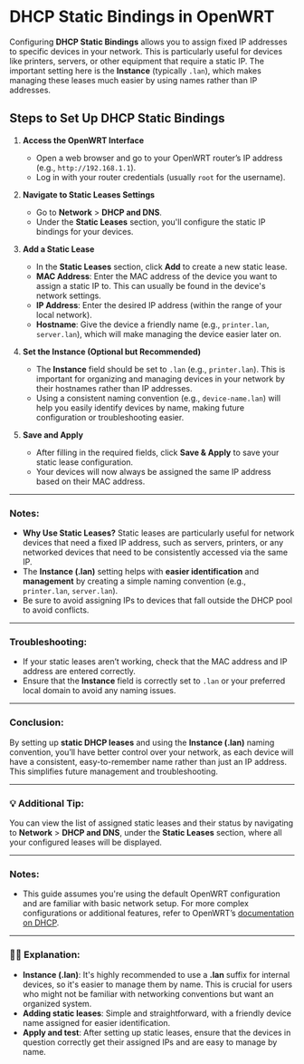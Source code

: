 # DHCP Static Bindings in OpenWRT

Configuring **DHCP Static Bindings** allows you to assign fixed IP addresses to specific devices in your network. This is particularly useful for devices like printers, servers, or other equipment that require a static IP. The important setting here is the **Instance** (typically `.lan`), which makes managing these leases much easier by using names rather than IP addresses.

## Steps to Set Up DHCP Static Bindings

1. **Access the OpenWRT Interface**
   - Open a web browser and go to your OpenWRT router’s IP address (e.g., `http://192.168.1.1`).
   - Log in with your router credentials (usually `root` for the username).

2. **Navigate to Static Leases Settings**
   - Go to **Network** > **DHCP and DNS**.
   - Under the **Static Leases** section, you'll configure the static IP bindings for your devices.

3. **Add a Static Lease**
   - In the **Static Leases** section, click **Add** to create a new static lease.
   - **MAC Address**: Enter the MAC address of the device you want to assign a static IP to. This can usually be found in the device's network settings.
   - **IP Address**: Enter the desired IP address (within the range of your local network).
   - **Hostname**: Give the device a friendly name (e.g., `printer.lan`, `server.lan`), which will make managing the device easier later on.

4. **Set the Instance (Optional but Recommended)**
   - The **Instance** field should be set to `.lan` (e.g., `printer.lan`). This is important for organizing and managing devices in your network by their hostnames rather than IP addresses.
   - Using a consistent naming convention (e.g., `device-name.lan`) will help you easily identify devices by name, making future configuration or troubleshooting easier.

5. **Save and Apply**
   - After filling in the required fields, click **Save & Apply** to save your static lease configuration.
   - Your devices will now always be assigned the same IP address based on their MAC address.

---

### Notes:
- **Why Use Static Leases?** Static leases are particularly useful for network devices that need a fixed IP address, such as servers, printers, or any networked devices that need to be consistently accessed via the same IP.
- The **Instance (.lan)** setting helps with **easier identification** and **management** by creating a simple naming convention (e.g., `printer.lan`, `server.lan`).
- Be sure to avoid assigning IPs to devices that fall outside the DHCP pool to avoid conflicts.
  
---

### Troubleshooting:
- If your static leases aren’t working, check that the MAC address and IP address are entered correctly.
- Ensure that the **Instance** field is correctly set to `.lan` or your preferred local domain to avoid any naming issues.

---

### Conclusion:
By setting up **static DHCP leases** and using the **Instance (.lan)** naming convention, you’ll have better control over your network, as each device will have a consistent, easy-to-remember name rather than just an IP address. This simplifies future management and troubleshooting.

---

### 💡 Additional Tip:
You can view the list of assigned static leases and their status by navigating to **Network** > **DHCP and DNS**, under the **Static Leases** section, where all your configured leases will be displayed.

---

### Notes:
- This guide assumes you're using the default OpenWRT configuration and are familiar with basic network setup. For more complex configurations or additional features, refer to OpenWRT’s [documentation on DHCP](https://openwrt.org/docs/).

---

### 🧑‍💻 Explanation:
- **Instance (.lan)**: It's highly recommended to use a **.lan** suffix for internal devices, so it's easier to manage them by name. This is crucial for users who might not be familiar with networking conventions but want an organized system.
- **Adding static leases**: Simple and straightforward, with a friendly device name assigned for easier identification.
- **Apply and test**: After setting up static leases, ensure that the devices in question correctly get their assigned IPs and are easy to manage by name.


